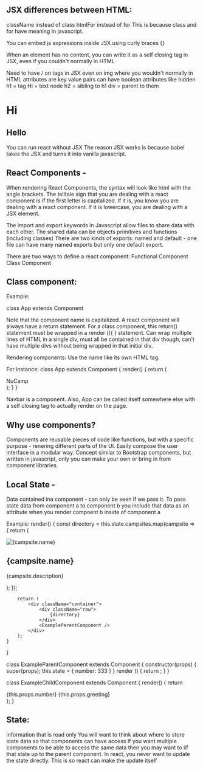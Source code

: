 ## JSX differences between HTML:
className instead of class
htmlFor instead of for
This is because class and for have meaning in javascript.

You can embed js expressions inside JSX using curly braces {}

When an element has no content, you can write it as a self closing tag in JSX, even if you couldn't normally in HTML

Need to have / on tags in JSX even on img where you wouldn't normally in HTML
attributes are key value pairs
can have boolean attributes like hidden
h1 = tag
Hi = text node
h2 = sibling to h1
div = parent to them
<div>
    <h1>Hi</h1>
    <h2>Hello</h2>
</div>

You can run react without JSX
The reason JSX works is because babel takes the JSX and turns it into vanilla javascript.


## React Components -
When rendering React Components, the syntax will look like html with the angle brackets.
The telltale sign that you are dealing with a react component is if the first letter is capitalized. If it is, you know you are dealing with a react component. 
If it is lowercase, you are dealing with a JSX element.

The import and export keywords in Javascript allow files to share data with each other.
The shared data can be objects primitives and functions (including classes)
There are two kinds of exports: named and default - one file can have many named exports but only one default export.

There are two ways to define a react component:
Functional Component
Class Component

## Class component:
Example:

class App extends Component

Note that the component name is capitalized.
A react component will always have a return statement.
For a class component, this return() statement must be wrapped in a render (){ } statement.
Can wrap multiple lines of HTML in a single div, must all be contained in that div though, can't have multiple divs without being wrapped in that initial div.

Rendering components:
Use the name like its own HTML tag.

For instance: 
class App extends Component {
  render() {
      return (
          <div className="App">
              <Navbar dark color="primary">
              <div className="container">
                  <NavbarBrand href="/">NuCamp</NavbarBrand>
              </div>
              </Navbar>
          </div>
      );
  }
}

Navbar is a component.
Also, App can be called itself somewhere else with a self closing tag to actually render on the page. 

## Why use components?
Components are reusable pieces of code like functions, but with a specific purpose - renering different parts of the UI.
Easily compose the user interface in a modular way.
Concept similar to Bootstrap components, but written in javascript, only you can make your own or bring in from component libraries.

## Local State -
Data contained ina  component - can only be seen if we pass it.
To pass state data from component a to component b  you include that data as an attribute when you render compoent b inside of component a

Example:
    render() {
        const directory = this.state.campsites.map(campsite => {
            return (
                <div key={campsite.id} className="col">
                    <img src={campsite.image} alt={campsite.name} />
                    <h2>{campsite.name}</h2>
                    <p>{campsite.description}</p>
                </div>
            );
        });

        return (
            <div className="container">
                <div className="row">
                    {directory}
                </div>
                <ExampleParentComponent />
            </div>
        );
    }
}

class ExampleParentComponent extends Component {
    constructor(props) {
        super(props);
        this.state = {
            number: 333
        }
    }
    render () {
        return <ExampleChildComponent number={this.state.number} greeting="Hello World"/>;
    }
}

class ExampleChildComponent extends Component {
    render() {
        return <div>{this.props.number} {this.props.greeting} </div>
    };
}

## State:
information that is read only
You will want to think about where to store state data so that components can have access
If you want multiple components to be able to access the same data then you may want to lif that state up to the parent component.
In react, you never want to update the state directly.
This is so react can make the update itself
